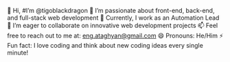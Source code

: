 👋 Hi, #I’m @tigoblackdragon
👀 I’m passionate about front-end, back-end, and full-stack web development
🌱 Currently, I work as an Automation Lead
💞️ I’m eager to collaborate on innovative web development projects
📫 Feel free to reach out to me at: eng.ataghyan@gmail.com
😄 Pronouns: He/Him
⚡ Fun fact: I love coding and think about new coding ideas every single minute!

